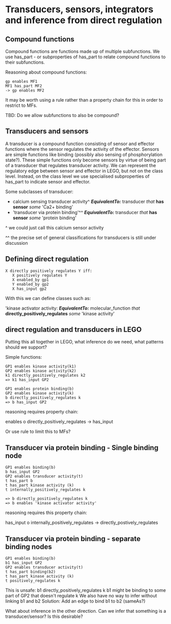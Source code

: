 # Transducers, sensors, integrators and inference from direct regulation

## Compound functions

Compound functions are functions made up of multiple subfunctions.  We use has_part - or subproperties of has_part to relate compound functions to their subfunctions.

Reasoning about compound functions:

~~~~~~~~~~
gp enables MF1
MF1 has_part MF2
-> gp enables MF2
~~~~~~~~~~~

It may be worth using a rule rather than a property chain for this in order to restrict to MFs.

TBD: Do we allow subfunctions to also be compound?


## Transducers and sensors

A transducer is a compound function consisting of  sensor and effector functions where the sensor regulates the activity of the effector.  Sensors are simple functions like binding (possibly also sensing of phosphorylation state?). These simple functions only become sensors by virtue of being part of a transducer that regulates transducer activity.  We can represent the regulatory edge between sensor and effector in LEGO, but not on the class level.  Instead, on the class level we use specialised subproperties of has_part to indicate sensor and effector.

Some subclasses of transducer:

* calcium sensing transducer activity^ ***EquivalentTo:*** transducer *that* **has sensor** *some* 'Ca2+ binding'
* 'transducer via protein binding'^^ ***EquivalentTo:*** transducer *that* **has sensor** *some* 'protein binding' 

^ we could just call this calcium sensor activity

^^ the precise set of general classifications for transducers is still under discussion

## Defining direct regulation

~~~~~~~~~~
X directly positively regulates Y iff:
   X positively regulates Y
   X enabled_by gp1
   Y enabled_by gp2
   X has_input gp2
~~~~~~~~~~

With this we can define classes such as:

'kinase activator activity: ***EquivalentTo:*** molecular_function *that* **directly_positively_regulates** *some* 'kinase activity'


## direct regulation and transducers in LEGO

Putting this all together in LEGO, what inference do we need, what patterns should we support?

Simple functions:

~~~~~~~~~~~~
GP1 enables kinase activity(k1)
GP2 enables kinase activity(k2)
k1 directly_positively_regulates k2
=> k1 has_input GP2
~~~~~~~~~~~~~

~~~~~~~~~~~~~
GP1 enables protein binding(b)
GP2 enables kinase activity(k)
b directly_positively_regulates k
=> b has_input GP2
~~~~~~~~~~~~~

reasoning requires property chain: 

enables o directly_positively_regulates -> has_input 

Or use rule to limit this to MFs?


## Transducer via protein binding - Single binding node

~~~~~~~~~
GP1 enables binding(b)
b has_input GP2
GP2 enables transducer activity(t)
t has_part b
t has_part kinase activity (k)
t internally_positively_regulates k

=> b directly_positively_regulates k
=> b enables 'kinase activator activity'

~~~~~~~~~

reasoning requires this property chain: 

has_input o internally_positively_regulates -> directly_postively_regulates



## Transducer via protein binding - separate binding nodes


~~~~~~~~~
GP1 enables binding(b)
b1 has_input GP2
GP2 enables transducer activity(t)
t has_part binding(b2)
t has_part kinase activity (k)
t positively_regulates k

~~~~~~~~~~

This is unsafe: b1 directly_positively_regulates k
b1 might be binding to some part of GP2 that doesn't regulate k
We also have no way to infer without linking b1 and b2
Solution: Add an edge to bind b1 to b2 (sameAs?)


What about inference in the other direction.  Can we infer that something is a transducer/sensor?  Is this desirable?

